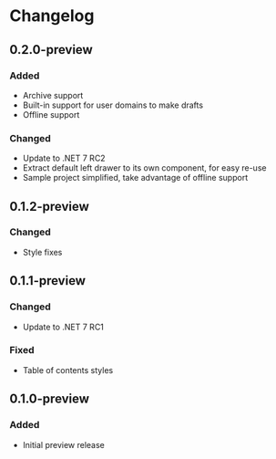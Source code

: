 # Changelog

## 0.2.0-preview
### Added
- Archive support
- Built-in support for user domains to make drafts
- Offline support
### Changed
- Update to .NET 7 RC2
- Extract default left drawer to its own component, for easy re-use
- Sample project simplified, take advantage of offline support

## 0.1.2-preview
### Changed
- Style fixes

## 0.1.1-preview
### Changed
- Update to .NET 7 RC1
### Fixed
- Table of contents styles

## 0.1.0-preview
### Added
- Initial preview release